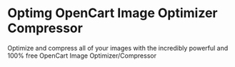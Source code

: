 # Optimg OpenCart Image Optimizer Compressor
Optimize and compress all of your images with the incredibly powerful and 100% free OpenCart Image Optimizer/Compressor
